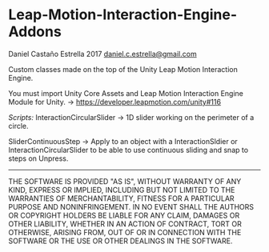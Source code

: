# Leap-Motion-Interaction-Engine-Addons

Daniel Castaño Estrella 2017
daniel.c.estrella@gmail.com

Custom classes made on the top of the Unity Leap Motion Interaction Engine.

You must import Unity Core Assets and Leap Motion Interaction Engine Module for Unity. -> https://developer.leapmotion.com/unity#116

*Scripts:*
InteractionCircularSlider -> 1D slider working on the perimeter of a circle.

SliderContinuousStep -> Apply to an object with a InteractionSldier or InteractionCircularSlider to be able to use continuous sliding and snap to steps on Unpress.

---

THE SOFTWARE IS PROVIDED "AS IS", WITHOUT WARRANTY OF ANY KIND, EXPRESS OR IMPLIED, INCLUDING BUT NOT LIMITED TO THE WARRANTIES OF MERCHANTABILITY, FITNESS FOR A PARTICULAR PURPOSE AND NONINFRINGEMENT. IN NO EVENT SHALL THE AUTHORS OR COPYRIGHT HOLDERS BE LIABLE FOR ANY CLAIM, DAMAGES OR OTHER LIABILITY, WHETHER IN AN ACTION OF CONTRACT, TORT OR OTHERWISE, ARISING FROM, OUT OF OR IN CONNECTION WITH THE SOFTWARE OR THE USE OR OTHER DEALINGS IN THE SOFTWARE.